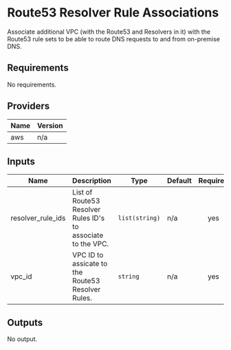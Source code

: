 # Route53 Resolver Rule Associations

Associate additional VPC (with the Route53 and Resolvers in it) with the Route53 rule sets to be able to route DNS requests to and from on-premise DNS. 

<!-- BEGINNING OF PRE-COMMIT-TERRAFORM DOCS HOOK -->
## Requirements

No requirements.

## Providers

| Name | Version |
|------|---------|
| aws | n/a |

## Inputs

| Name | Description | Type | Default | Required |
|------|-------------|------|---------|:--------:|
| resolver\_rule\_ids | List of Route53 Resolver Rules ID's to associate to the VPC. | `list(string)` | n/a | yes |
| vpc\_id | VPC ID to assicate to the Route53 Resolver Rules. | `string` | n/a | yes |

## Outputs

No output.

<!-- END OF PRE-COMMIT-TERRAFORM DOCS HOOK -->